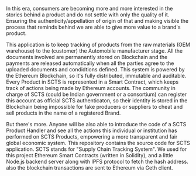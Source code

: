 In this era, consumers are becoming more and more interested in the stories behind a product and do not settle with only the quality of it. Ensuring the authenticity/appellation of origin of that and making visible the process that reminds behind we are able to give more value to a brand's product.

This application is to keep tracking of products from the raw materials (OEM warehouse) to the (customer) the Automobile manufacturer stage. All the documents involved are permanently stored on Blockchain and the payments are released automatically when all the parties agree to the uploaded documents and condidtions defined. This system is powered by the Ethereum Blockchain, so it's fully distributed, immutable and auditable. Every Product in SCTS is represented in a Smart Contract, which keeps track of actions being made by Ethereum accounts. The community in charge of SCTS (could be Indian government or a consortium) can register this account as official SCTS authenticaton, so their identity is stored in the Blockchain being impossible for fake producers or suppliers to cheat and sell products in the name of a registered Brand.

But there's more. Anyone will be also able to introduce the code of a SCTS Product Handler and see all the actions this individual or institution has performed on SCTS Products, empowering a more transparent and fair global economic system.
This repository contains the source code for SCTS application. SCTS stands for "Supply Chain Tracking System". 
We used for this project Ethereum Smart Contracts (written in Solidity), and a little Node.js backend server along with IPFS protocol to fetch the hash address. also the blockchain transactions are sent to Ethereum via Geth client.


